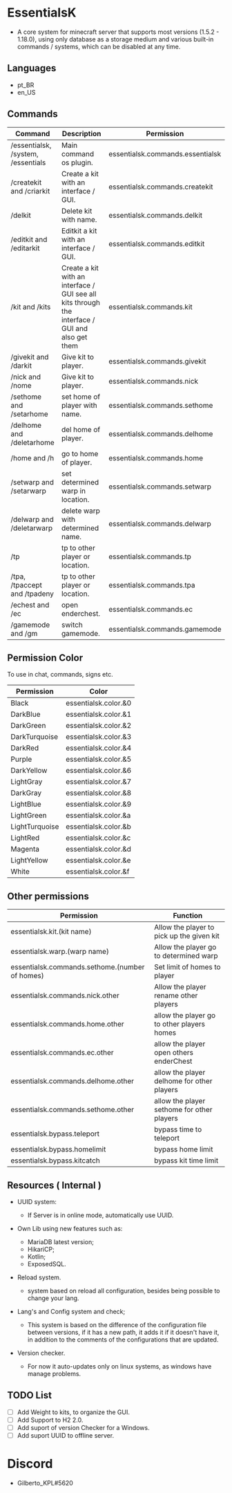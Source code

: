 # EssentialsK

* A core system for minecraft server that supports most versions (1.5.2 - 1.18.0), using only database as a storage
  medium and various built-in commands / systems, which can be disabled at any time.

## Languages

- pt_BR
- en_US

## Commands

| Command                            | Description                                                                                     | Permission                       |
|------------------------------------|-------------------------------------------------------------------------------------------------|----------------------------------|
| /essentialsk, /system, /essentials | Main command os plugin.                                                                         | essentialsk.commands.essentialsk |
| /createkit and /criarkit           | Create a kit with an interface / GUI.                                                           | essentialsk.commands.createkit   |
| /delkit                            | Delete kit with name.                                                                           | essentialsk.commands.delkit      |
| /editkit and /editarkit            | Editkit a kit with an interface / GUI.                                                          | essentialsk.commands.editkit     |
| /kit and /kits                     | Create a kit with an interface / GUI see all kits through the interface / GUI and also get them | essentialsk.commands.kit         |
| /givekit and /darkit               | Give kit to player.                                                                             | essentialsk.commands.givekit     |
| /nick and /nome                    | Give kit to player.                                                                             | essentialsk.commands.nick        |
| /sethome and /setarhome            | set home of player with name.                                                                   | essentialsk.commands.sethome     |
| /delhome and /deletarhome          | del home of player.                                                                             | essentialsk.commands.delhome     |
| /home and /h                       | go to home of player.                                                                           | essentialsk.commands.home        |
| /setwarp and /setarwarp            | set determined warp in location.                                                                | essentialsk.commands.setwarp     |
| /delwarp and /deletarwarp          | delete warp with determined name.                                                               | essentialsk.commands.delwarp     |
| /tp                                | tp to other player or location.                                                                 | essentialsk.commands.tp          |
| /tpa, /tpaccept and /tpadeny       | tp to other player or location.                                                                 | essentialsk.commands.tpa         |
| /echest and /ec                    | open enderchest.                                                                                | essentialsk.commands.ec          |
| /gamemode and /gm                  | switch gamemode.                                                                                | essentialsk.commands.gamemode    |

## Permission Color

To use in chat, commands, signs etc.

| Permission     | Color                |
|----------------|----------------------|
| Black          | essentialsk.color.&0 |
| DarkBlue       | essentialsk.color.&1 |
| DarkGreen      | essentialsk.color.&2 |
| DarkTurquoise  | essentialsk.color.&3 |
| DarkRed        | essentialsk.color.&4 |
| Purple         | essentialsk.color.&5 |
| DarkYellow     | essentialsk.color.&6 |
| LightGray      | essentialsk.color.&7 |
| DarkGray       | essentialsk.color.&8 |
| LightBlue      | essentialsk.color.&9 |
| LightGreen     | essentialsk.color.&a |
| LightTurquoise | essentialsk.color.&b |
| LightRed       | essentialsk.color.&c |
| Magenta        | essentialsk.color.&d |
| LightYellow    | essentialsk.color.&e |
| White          | essentialsk.color.&f |

## Other permissions

| Permission                                     | Function                                   |
|------------------------------------------------|--------------------------------------------|
| essentialsk.kit.(kit name)                     | Allow the player to pick up the given kit  |
| essentialsk.warp.(warp name)                   | Allow the player go to determined warp     |
| essentialsk.commands.sethome.(number of homes) | Set limit of homes to player               |
| essentialsk.commands.nick.other                | Allow the player rename other players      |
| essentialsk.commands.home.other                | allow the player go to other players homes |
| essentialsk.commands.ec.other                  | allow the player open others enderChest    |
| essentialsk.commands.delhome.other             | allow the player delhome for other players |
| essentialsk.commands.sethome.other             | allow the player sethome for other players |
| essentialsk.bypass.teleport                    | bypass time to teleport                    |
| essentialsk.bypass.homelimit                   | bypass home limit                          |
| essentialsk.bypass.kitcatch                    | bypass kit time limit                      |

## Resources ( Internal )

* UUID system:
    - If Server is in online mode, automatically use UUID.

* Own Lib using new features such as:
    - MariaDB latest version;
    - HikariCP;
    - Kotlin;
    - ExposedSQL.
* Reload system.
    - system based on reload all configuration, besides being possible to change your lang.
* Lang's and Config system and check;
    - This system is based on the difference of the configuration file between versions, if it has a new path, it adds
      it if it doesn't have it, in addition to the comments of the configurations that are updated.
* Version checker.
    - For now it auto-updates only on linux systems, as windows have manage problems.

## TODO List

- [ ] Add Weight to kits, to organize the GUI.
- [ ] Add Support to H2 2.0.
- [ ] Add suport of version Checker for a Windows.
- [ ] Add suport UUID to offline server.

# Discord

* Gilberto_KPL#5620

